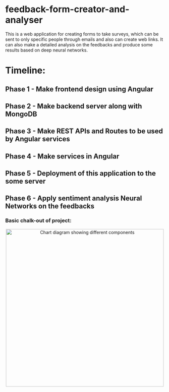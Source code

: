 # feedback-form-creator-and-analyser

This is a web application for creating forms to take surveys, which can be sent to only specific people through emails and also can create web links. It can also make a detailed analysis on the feedbacks and produce some results based on deep neural networks.

# Timeline:
## Phase 1 - Make frontend design using Angular
## Phase 2 - Make backend server along with MongoDB
## Phase 3 - Make REST APIs and Routes to be used by Angular services
## Phase 4 - Make services in Angular
## Phase 5 - Deployment of this application to the some server
## Phase 6 - Apply sentiment analysis Neural Networks on the feedbacks

### Basic chalk-out of project:
<p align="center">
  <img alt="Chart diagram showing different components" src="https://github.com/Swati707/feedback-form-creator-and-analyser/blob/master/images/chalkOut.png" width="500">
</p>
